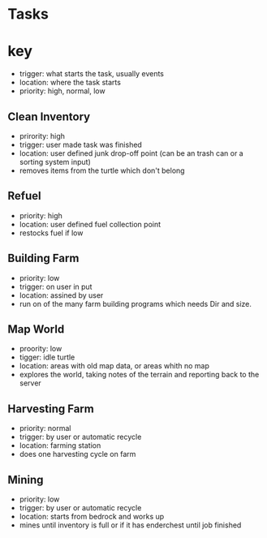 # Tasks

# key
* trigger: what starts the task, usually events
* location: where the task starts
* priority: high, normal, low

## Clean Inventory
* prirority: high
* trigger: user made task was finished
* location: user defined junk drop-off point (can be an trash can or a sorting system input)
* removes items from the turtle which don't belong

## Refuel
* priority: high
* location: user defined fuel collection point
* restocks fuel if low
 
## Building Farm
* priority: low
* trigger: on user in put
* location: assined by user 
* run on of the many farm building programs which needs Dir and size.

## Map World
* proority: low
* tigger: idle turtle
* location: areas with old map data, or areas whith no map
* explores the world, taking notes of the terrain and reporting back to the server

## Harvesting Farm
* priority: normal
* trigger: by user or automatic recycle
* location: farming station
* does one harvesting cycle on farm

## Mining 
* priority: low
* trigger: by user or automatic recycle
* location: starts from bedrock and works up
* mines until inventory is full or if it has enderchest until job finished
